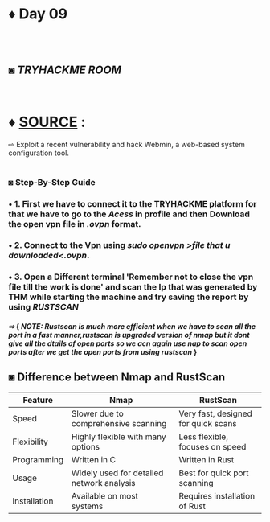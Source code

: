 # ♦ Day 09
</br>
</br>

## ◙ ***TRYHACKME ROOM***
 </br>
 
# ♦ [SOURCE](https://tryhackme.com/r/room/source) : 
   ⇨ Exploit a recent vulnerability and hack Webmin, a web-based system configuration tool. 
   </br>
   </br>
### ◙ Step-By-Step Guide 



### • 1. First we have to connect it to the TRYHACKME platform for that we have to go to the ***Acess*** in profile and then Download the open vpn file in ***.ovpn*** format.


### • 2. Connect to the Vpn using ***sudo openvpn >file that u downloaded<.ovpn***.

### • 3. Open a Different terminal 'Remember not to close the vpn file till the work is done' and scan the Ip that was generated by THM while starting the   machine and try saving the report by using ***RUSTSCAN*** </br>

  #### ***⇨*** { ***NOTE: Rustscan is much more efficient when we have to scan all the port in a fast manner,rustscan is upgraded version of nmap but it dont give all the dtails of open ports so we acn again use nap to scan open ports after we get the open ports from using rustscan*** }</br>


## ◙ Difference between Nmap and RustScan


|    Feature    |                    Nmap                   |               RustScan              |
| ------------- | ----------------------------------------- | ----------------------------------- |
|     Speed     | Slower due to comprehensive scanning      | Very fast, designed for quick scans |
|  Flexibility  | Highly flexible with many options         | Less flexible, focuses on speed     |
|  Programming  | Written in C                              | Written in Rust                     |
|     Usage     | Widely used for detailed network analysis | Best for quick port scanning        |
|  Installation | Available on most systems                 | Requires installation of Rust       |
